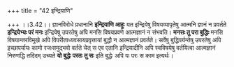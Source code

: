 +++
title = "42 इन्द्रियाणि"

+++
।।3.42।। ज्ञानविरोधे प्रधानानि **इन्द्रियाणि आहुः** यत इन्द्रियेषु
विषयव्यापृतेषु आत्मनि ज्ञानं न प्रवर्तते **इन्द्रियेभ्यः परं मनः**
इन्द्रियेषु उपरतेषु अपि मनसि विषयप्रवणे आत्मज्ञानं न संभवति। **मनसः तु
परा बुद्धिः** मनसि विषयान्तरविमुखे अपि विपरीताध्यवसायप्रवृत्तायां बुद्धौ
न आत्मज्ञानं प्रवर्तते। सर्वेषु बुद्धिपर्यन्तेषु उपरतेषु अपि
इच्छापर्यायः कामो रजःसमुद्भवो वर्तते चेत् स एव एतानि इन्द्रियादीनि अपि
स्वविषयेषु वर्तयित्वा आत्मज्ञानं निरुणद्धि तदिदम् उच्यते **यो बुद्धेः
परतः तु सः** इति बुद्धेः अपि यः परः स काम इत्यर्थः।
